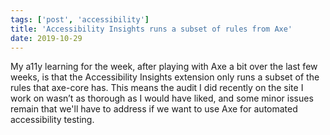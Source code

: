 ```yaml
---
tags: ['post', 'accessibility']
title: 'Accessibility Insights runs a subset of rules from Axe'
date: 2019-10-29
---
```


My a11y learning for the week, after playing with Axe a bit over the last few weeks, is that the Accessibility Insights extension only runs a subset of the rules that axe-core has. This means the audit I did recently on the site I work on wasn’t as thorough as I would have liked, and some minor issues remain that we'll have to address if we want to use Axe for automated accessibility testing.
